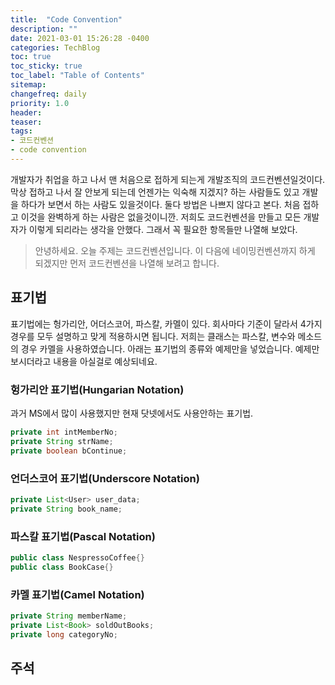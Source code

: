 ```yaml
---
title:  "Code Convention"
description: ""
date: 2021-03-01 15:26:28 -0400
categories: TechBlog
toc: true
toc_sticky: true
toc_label: "Table of Contents"
sitemap:
changefreq: daily
priority: 1.0
header:
teaser:
tags:
- 코드컨벤션
- code convention
---
```


개발자가 취업을 하고 나서 맨 처음으로 접하게 되는게 개발조직의 코드컨벤션일것이다. 막상 접하고 나서 잘 안보게 되는데 언젠가는 익숙해 지겠지? 하는 사람들도 있고
개발을 하다가 보면서 하는 사람도 있을것이다. 둘다 방법은 나쁘지 않다고 본다. 처음 접하고 이것을 완벽하게 하는 사람은 없을것이니깐. 
저희도 코드컨벤션을 만들고 모든 개발자가 이렇게 되리라는 생각을 안했다. 그래서 꼭 필요한 항목들만 나열해 보았다. 

> 안녕하세요. 오늘 주제는 코드컨벤션입니다. 이 다음에 네이밍컨벤션까지 하게 되겠지만 먼저 코드컨벤션을 나열해 보려고 합니다. 

## 표기법
표기법에는 헝가리안, 어더스코어, 파스칼, 카멜이 있다. 회사마다 기준이 달라서 4가지 경우를 모두 설명하고 맞게 적용하시면 됩니다. 
저희는 클래스는 파스칼, 변수와 메소드의 경우 카멜을 사용하였습니다. 아래는 표기법의 종류와 예제만을 넣었습니다. 
예제만 보시더라고 내용을 아실걸로 예상되네요. 

### 헝가리안 표기법(Hungarian Notation)
과거 MS에서 많이 사용했지만 현재 닷넷에서도 사용안하는 표기법.
```java
private int intMemberNo;
private String strName;
private boolean bContinue;
```
### 언더스코어 표기법(Underscore Notation)
```java
private List<User> user_data;
private String book_name;
```
### 파스칼 표기법(Pascal Notation)
```java
public class NespressoCoffee{}
public class BookCase{}
```
### 카멜 표기법(Camel Notation)
```java
private String memberName;
private List<Book> soldOutBooks;
private long categoryNo;
```

## 주석

